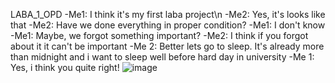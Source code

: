 LABA_1_OPD
-Me1: I think it's my first laba project\n
-Me2: Yes, it's looks like that
-Me2: Have we done everything in proper condition?
-Me1: I don't know
-Me1: Maybe, we forgot something important?
-Me2: I think if you forgot about it it can't be important
-Me 2: Better lets go to sleep. It's already more than midnight and i want to sleep well before hard day in university
-Me 1: Yes, i think you quite right!
![image](https://user-images.githubusercontent.com/66479764/226420720-1a00635a-9e4c-4720-9ee5-0b5e10dc83a4.png)
